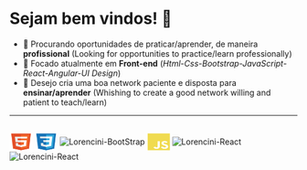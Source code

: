 # Sejam bem vindos! 👋

- 🔭 Procurando oportunidades de praticar/aprender, de maneira **profissional** (Looking for opportunities to practice/learn professionally)
- 🌱 Focado atualmente em **Front-end** (*Html-Css-Bootstrap-JavaScript-React-Angular-UI Design*)
- 👯 Desejo cria uma boa network paciente e disposta para **ensinar/aprender** (Whishing to create a good network willing and patient to teach/learn)
***
<div style="display: inline_block"><br>  
  <img align="center" alt="Lorencini-HTML" height="30" width="40" src="https://raw.githubusercontent.com/devicons/devicon/master/icons/html5/html5-original.svg">
  <img align="center" alt="Lorencini-CSS" height="30" width="40" src="https://raw.githubusercontent.com/devicons/devicon/master/icons/css3/css3-original.svg">
  <img align="center" alt="Lorencini-BootStrap" height="30" width="40" src="https://cdn.jsdelivr.net/gh/devicons/devicon/icons/bootstrap/bootstrap-original.svg">
  <img align="center" alt="Lorencini-Js" height="30" width="40" src="https://raw.githubusercontent.com/devicons/devicon/master/icons/javascript/javascript-plain.svg">
  <img align="center" alt="Lorencini-React" height="30" width="40" src="https://cdn.jsdelivr.net/gh/devicons/devicon/icons/react/react-original.svg">
  <img align="center" alt="Lorencini-React" height="30" width="40" src="https://cdn.jsdelivr.net/gh/devicons/devicon/icons/angularjs/angularjs-original.svg">
</div>






